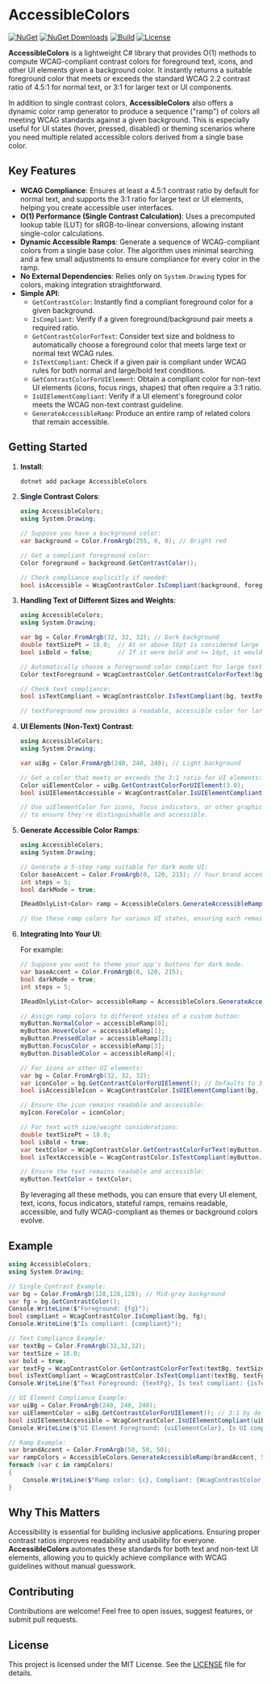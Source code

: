 # AccessibleColors

[![NuGet](https://img.shields.io/nuget/v/AccessibleColors.svg?label=NuGet)](https://www.nuget.org/packages/AccessibleColors/)
[![NuGet Downloads](https://img.shields.io/nuget/dt/AccessibleColors.svg)](https://www.nuget.org/packages/AccessibleColors/)
[![Build](https://github.com/willibrandon/AccessibleColors/actions/workflows/ci.yml/badge.svg)](https://github.com/willibrandon/AccessibleColors/actions/workflows/ci.yml)
[![License](https://img.shields.io/badge/license-MIT-blue.svg)](LICENSE)

**AccessibleColors** is a lightweight C# library that provides O(1) methods to compute WCAG-compliant contrast colors for foreground text, icons, and other UI elements given a background color. It instantly returns a suitable foreground color that meets or exceeds the standard WCAG 2.2 contrast ratio of 4.5:1 for normal text, or 3:1 for larger text or UI components.

In addition to single contrast colors, **AccessibleColors** also offers a dynamic color ramp generator to produce a sequence ("ramp") of colors all meeting WCAG standards against a given background. This is especially useful for UI states (hover, pressed, disabled) or theming scenarios where you need multiple related accessible colors derived from a single base color.

## Key Features

- **WCAG Compliance**: Ensures at least a 4.5:1 contrast ratio by default for normal text, and supports the 3:1 ratio for large text or UI elements, helping you create accessible user interfaces.
- **O(1) Performance (Single Contrast Calculation)**: Uses a precomputed lookup table (LUT) for sRGB-to-linear conversions, allowing instant single-color calculations.
- **Dynamic Accessible Ramps**: Generate a sequence of WCAG-compliant colors from a single base color. The algorithm uses minimal searching and a few small adjustments to ensure compliance for every color in the ramp.
- **No External Dependencies**: Relies only on `System.Drawing` types for colors, making integration straightforward.
- **Simple API**:
  - `GetContrastColor`: Instantly find a compliant foreground color for a given background.
  - `IsCompliant`: Verify if a given foreground/background pair meets a required ratio.
  - `GetContrastColorForText`: Consider text size and boldness to automatically choose a foreground color that meets large text or normal text WCAG rules.
  - `IsTextCompliant`: Check if a given pair is compliant under WCAG rules for both normal and large/bold text conditions.
  - `GetContrastColorForUIElement`: Obtain a compliant color for non-text UI elements (icons, focus rings, shapes) that often require a 3:1 ratio.
  - `IsUIElementCompliant`: Verify if a UI element's foreground color meets the WCAG non-text contrast guideline.
  - `GenerateAccessibleRamp`: Produce an entire ramp of related colors that remain accessible.

## Getting Started

1. **Install**:
   ```bash
   dotnet add package AccessibleColors
   ```

2. **Single Contrast Colors**:
   ```csharp
   using AccessibleColors;
   using System.Drawing;

   // Suppose you have a background color:
   var background = Color.FromArgb(255, 0, 0); // Bright red

   // Get a compliant foreground color:
   Color foreground = background.GetContrastColor();
   
   // Check compliance explicitly if needed:
   bool isAccessible = WcagContrastColor.IsCompliant(background, foreground);
   ```

3. **Handling Text of Different Sizes and Weights**:
   ```csharp
   using AccessibleColors;
   using System.Drawing;

   var bg = Color.FromArgb(32, 32, 32); // Dark background
   double textSizePt = 18.0;  // At or above 18pt is considered large text by WCAG
   bool isBold = false;       // If it were bold and >= 14pt, it would also be treated as large text

   // Automatically choose a foreground color compliant for large text:
   Color textForeground = WcagContrastColor.GetContrastColorForText(bg, textSizePt, isBold);

   // Check text compliance:
   bool isTextCompliant = WcagContrastColor.IsTextCompliant(bg, textForeground, textSizePt, isBold);

   // textForeground now provides a readable, accessible color for large text on the given background.
   ```
4. **UI Elements (Non-Text) Contrast**:
   ```csharp
   using AccessibleColors;
   using System.Drawing;

   var uiBg = Color.FromArgb(240, 240, 240); // Light background

   // Get a color that meets or exceeds the 3:1 ratio for UI elements:
   Color uiElementColor = uiBg.GetContrastColorForUIElement(3.0);
   bool isUIElementAccessible = WcagContrastColor.IsUIElementCompliant(uiBg, uiElementColor);

   // Use uiElementColor for icons, focus indicators, or other graphical components 
   // to ensure they're distinguishable and accessible.
   ```

5. **Generate Accessible Color Ramps**:
   ```csharp
   using AccessibleColors;
   using System.Drawing;
   
   // Generate a 5-step ramp suitable for dark mode UI:
   Color baseAccent = Color.FromArgb(0, 120, 215); // Your brand accent
   int steps = 5;
   bool darkMode = true;

   IReadOnlyList<Color> ramp = AccessibleColors.GenerateAccessibleRamp(baseAccent, steps, darkMode);

   // Use these ramp colors for various UI states, ensuring each remains accessible.
   ```

5. **Integrating Into Your UI**:

    For example:
   ```csharp
   // Suppose you want to theme your app's buttons for dark mode.
   var baseAccent = Color.FromArgb(0, 120, 215);
   bool darkMode = true;
   int steps = 5;

   IReadOnlyList<Color> accessibleRamp = AccessibleColors.GenerateAccessibleRamp(baseAccent, steps, darkMode);

   // Assign ramp colors to different states of a custom button:
   myButton.NormalColor = accessibleRamp[0];
   myButton.HoverColor = accessibleRamp[1];
   myButton.PressedColor = accessibleRamp[2];
   myButton.FocusColor = accessibleRamp[3];
   myButton.DisabledColor = accessibleRamp[4];

   // For icons or other UI elements:
   var bg = Color.FromArgb(32, 32, 32); 
   var iconColor = bg.GetContrastColorForUIElement(); // Defaults to 3:1 for non-text
   bool isAccessibleIcon = WcagContrastColor.IsUIElementCompliant(bg, iconColor);

   // Ensure the icon remains readable and accessible:
   myIcon.ForeColor = iconColor;

   // For text with size/weight considerations:
   double textSizePt = 18.0;
   bool isBold = true;
   var textColor = WcagContrastColor.GetContrastColorForText(myButton.NormalColor, textSizePt, isBold);
   bool isTextAccessible = WcagContrastColor.IsTextCompliant(myButton.NormalColor, textColor, textSizePt, isBold);

   // Ensure the text remains readable and accessible:
   myButton.TextColor = textColor;
   ```

   By leveraging all these methods, you can ensure that every UI element, text, icons, focus indicators, stateful ramps, remains readable, accessible, and fully WCAG-compliant as themes or background colors evolve.

## Example

```csharp
using AccessibleColors;
using System.Drawing;

// Single Contrast Example:
var bg = Color.FromArgb(128,128,128); // Mid-gray background
var fg = bg.GetContrastColor();
Console.WriteLine($"Foreground: {fg}");
bool compliant = WcagContrastColor.IsCompliant(bg, fg);
Console.WriteLine($"Is compliant: {compliant}");

// Text Compliance Example:
var textBg = Color.FromArgb(32,32,32);
var textSize = 18.0;
var bold = true;
var textFg = WcagContrastColor.GetContrastColorForText(textBg, textSize, bold);
bool isTextCompliant = WcagContrastColor.IsTextCompliant(textBg, textFg, textSize, bold);
Console.WriteLine($"Text Foreground: {textFg}, Is text compliant: {isTextCompliant}");

// UI Element Compliance Example:
var uiBg = Color.FromArgb(240, 240, 240);
var uiElementColor = uiBg.GetContrastColorForUIElement(); // 3:1 by default
bool isUIElementAccessible = WcagContrastColor.IsUIElementCompliant(uiBg, uiElementColor);
Console.WriteLine($"UI Element Foreground: {uiElementColor}, Is UI compliant: {isUIElementAccessible}");

// Ramp Example:
var brandAccent = Color.FromArgb(50, 50, 50);
var rampColors = AccessibleColors.GenerateAccessibleRamp(brandAccent, 5, darkMode: false);
foreach (var c in rampColors)
{
    Console.WriteLine($"Ramp color: {c}, Compliant: {WcagContrastColor.IsCompliant(Color.White, c)}");
}
```

## Why This Matters

Accessibility is essential for building inclusive applications. Ensuring proper contrast ratios improves readability and usability for everyone. **AccessibleColors** automates these standards for both text and non-text UI elements, allowing you to quickly achieve compliance with WCAG guidelines without manual guesswork.

## Contributing

Contributions are welcome! Feel free to open issues, suggest features, or submit pull requests.

## License

This project is licensed under the MIT License. See the [LICENSE](https://github.com/willibrandon/AccessibleColors/blob/main/LICENSE) file for details.